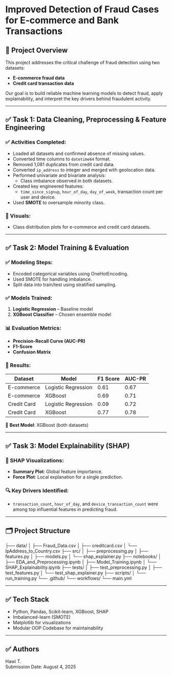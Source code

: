 # Improved Detection of Fraud Cases for E-commerce and Bank Transactions

## 📍 Project Overview
This project addresses the critical challenge of fraud detection using two datasets:
- **E-commerce fraud data**
- **Credit card transaction data**

Our goal is to build reliable machine learning models to detect fraud, apply explainability, and interpret the key drivers behind fraudulent activity.

---

## ✅ Task 1: Data Cleaning, Preprocessing & Feature Engineering

### ✅ Activities Completed:
- Loaded all datasets and confirmed absence of missing values.
- Converted time columns to `datetime64` format.
- Removed 1,081 duplicates from credit card data.
- Converted `ip_address` to integer and merged with geolocation data.
- Performed univariate and bivariate analysis:
  - Class imbalance observed in both datasets.
- Created key engineered features:
  - `time_since_signup`, `hour_of_day`, `day_of_week`, transaction count per user and device.
- Used **SMOTE** to oversample minority class.

### 🔎 Visuals:
- Class distribution plots for e-commerce and credit card datasets.

---

## ✅ Task 2: Model Training & Evaluation

### ✅ Modeling Steps:
- Encoded categorical variables using OneHotEncoding.
- Used SMOTE for handling imbalance.
- Split data into train/test using stratified sampling.

### ✅ Models Trained:
1. **Logistic Regression** – Baseline model
2. **XGBoost Classifier** – Chosen ensemble model

### 📊 Evaluation Metrics:
- **Precision-Recall Curve (AUC-PR)**
- **F1-Score**
- **Confusion Matrix**

### 🎯 Results:
| Dataset       | Model                | F1 Score | AUC-PR |
|---------------|----------------------|----------|--------|
| E-commerce    | Logistic Regression  | 0.61     | 0.67   |
| E-commerce    | XGBoost              | 0.69     | 0.71   |
| Credit Card   | Logistic Regression  | 0.09     | 0.72   |
| Credit Card   | XGBoost              | 0.77     | 0.78   |

📌 **Best Model**: XGBoost (both datasets)

---

## ✅ Task 3: Model Explainability (SHAP)

### 🧠 SHAP Visualizations:
- **Summary Plot**: Global feature importance.
- **Force Plot**: Local explanation for a single prediction.

### 🔍 Key Drivers Identified:
- `transaction_count`, `hour_of_day`, and `device_transaction_count` were among top influential features in predicting fraud.

---

## 🗂 Project Structure

├── data/
│ ├── Fraud_Data.csv
│ ├── creditcard.csv
│ └── IpAddress_to_Country.csv
├── src/
│ ├── preprocessing.py
│ ├── features.py
│ ├── models.py
│ └── shap_explainer.py
├── notebooks/
│ ├── EDA_and_Preprocessing.ipynb
│ ├── Model_Training.ipynb
│ └── SHAP_Explainability.ipynb
├── tests/
│ ├── test_preprocessing.py
│ ├── test_features.py
│ └── test_shap_explainer.py
├── scripts/
│ └── run_training.py
└── .github/
└── workflows/
└── main.yml

---

## ✅ Tech Stack

- Python, Pandas, Scikit-learn, XGBoost, SHAP
- Imbalanced-learn (SMOTE)
- Matplotlib for visualizations
- Modular OOP Codebase for maintainability

---

## ✅ Authors
Hawi T.  
Submission Date: August 4, 2025